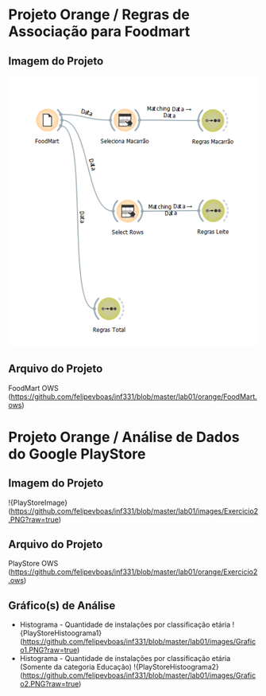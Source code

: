 # Projeto Orange / Regras de Associação para Foodmart
## Imagem do Projeto
![FoodmartImage](https://github.com/felipevboas/inf331/blob/master/lab01/images/FoodMart.PNG?raw=true)
## Arquivo do Projeto
FoodMart OWS (https://github.com/felipevboas/inf331/blob/master/lab01/orange/FoodMart.ows)

# Projeto Orange / Análise de Dados do Google PlayStore
## Imagem do Projeto
!{PlayStoreImage}(https://github.com/felipevboas/inf331/blob/master/lab01/images/Exercicio2.PNG?raw=true)
## Arquivo do Projeto
PlayStore OWS (https://github.com/felipevboas/inf331/blob/master/lab01/orange/Exercicio2.ows)
## Gráfico(s) de Análise
* Histograma - Quantidade de instalações por classificação etária
!{PlayStoreHistoograma1}(https://github.com/felipevboas/inf331/blob/master/lab01/images/Grafico1.PNG?raw=true)
* Histograma - Quantidade de instalações por classificação etária (Somente da categoria Educação)
!{PlayStoreHistoograma2}(https://github.com/felipevboas/inf331/blob/master/lab01/images/Grafico2.PNG?raw=true)